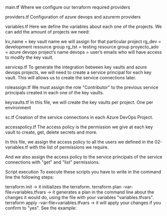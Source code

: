 main.tf
Where we configure our terraform required providers

providers.tf
Configuration of azure devops and azurerm providers

variables.tf
Here we define the variables about each one of the projects. We can add the amount of projects we need:

kv_name = key vault name we will assign for that particular project
rg_dev = development resource group
rg_tst = testing resource group
proyecto_ado = azure devops project’s name
devops = user’s emails who will have access to modify the key vault.

servicep.tf
To generate the integration between key vaults and azure devops projects, we will need to create a service principal for each key vault. This will allows us to create the service connections later.

roleassign.tf
We must assign the role "Contributor" to the previous service principals created in each one of the key vaults.

keyvaults.tf
In this file, we will create the key vaults per project. One per environment

sc.tf
Creation of the service connections in each Azure DevOps Project.

accesspolicy.tf
The access policy is the permission we give at each key vault to create, get, delete secrets and more.

In this file, we assign the access policy to all the users we defined in the 02-variables.tf with the list of permissions we require.

And we also assign the access policy to the service principals of the service connections with "get" and "list" permissions.


Script execution
To execute these scripts you have to write in the command line the following steps:

terraform init → it initializes the terraform.
terraform plan -var-file=variables.tfvars → it generates a plan in the command line about the changes it would do, using the file with your variables "variables.tfvars".
terraform apply -var-file=variables.tfvars → it will apply your changes if you confirm to "yes". See the example: